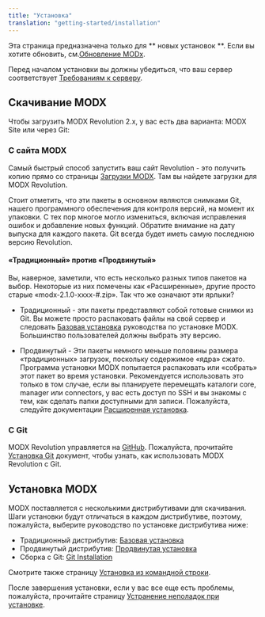 ```yaml
---
title: "Установка"
translation: "getting-started/installation"
---
```



Эта страница предназначена только для ** новых установок **. Если вы хотите обновить, см.[Обновление MODx](administering-your-site/upgrading-modx "Upgrading MODx").

Перед началом установки вы должны убедиться, что ваш сервер соответствует [Требованиям к серверу](getting-started/server-requirements "Server Requirements").

## Скачивание MODX

Чтобы загрузить MODX Revolution 2.x, у вас есть два варианта: MODX Site или через Git:

### С сайта MODX

Самый быстрый способ запустить ваш сайт Revolution - это получить копию прямо со страницы [Загрузки MODX](http://modxcms.com/download/). Там вы найдете загрузки для MODX Revolution.

Стоит отметить, что эти пакеты в основном являются снимками Git, нашего программного обеспечения для контроля версий, на момент их упаковки. С тех пор многое могло измениться, включая исправления ошибок и добавление новых функций. Обратите внимание на дату выпуска для каждого пакета. Git всегда будет иметь самую последнюю версию Revolution.

#### «Традиционный» против «Продвинутый»

Вы, наверное, заметили, что есть несколько разных типов пакетов на выбор. Некоторые из них помечены как «Расширенные», другие просто старые «modx-2.1.0-xxxx-#.zip». Так что же означают эти ярлыки?

- Традиционный - эти пакеты представляют собой готовые снимки из Git. Вы можете просто распаковать файлы на свой сервер и следовать [Базовая установка](getting-started/installation/basic-installation "Basic Installation") руководства по установке MODX. Большинство пользователей должны выбрать эту версию.

- Продвинутый - Эти пакеты немного меньше половины размера «традиционных» загрузок, поскольку содержимое «ядра» сжато. Программа установки MODX попытается распаковать или «собрать» этот пакет во время установки. Рекомендуется использовать это только в том случае, если вы планируете перемещать каталоги core, manager или connectors, у вас есть доступ по SSH и вы знакомы с тем, как сделать папки доступными для записи. Пожалуйста, следуйте документации [Расширенная установка](getting-started/installation/advanced-installation "Advanced Installation").

### С Git

MODX Revolution управляется на [GitHub](http://github.com/modxcms). Пожалуйста, прочитайте [Установка Git](getting-started/installation/git-installation "Git Installation") документ, чтобы узнать, как использовать MODX Revolution с Git.

## Установка MODX

MODX поставляется с несколькими дистрибутивами для скачивания. Шаги установки будут отличаться в каждом дистрибутиве, поэтому, пожалуйста, выберите руководство по установке дистрибутива ниже:

- Традиционный дистрибутив: [Базовая установка](getting-started/installation/basic-installation "Basic Installation")
- Продвинутый дистрибутив: [Продвинутая установка](getting-started/installation/advanced-installation "Advanced Installation")
- Сборка с Git: [Git Installation](getting-started/installation/git-installation "Git Installation")

Смотрите также страницу [Установка из командной строки](getting-started/installation/command-line-installation "Command Line Installation").

После завершения установки, если у вас все еще есть проблемы, пожалуйста, прочитайте страницу [Устранение неполадок при установке](getting-started/installation/troubleshooting-installation "Troubleshooting Installation").